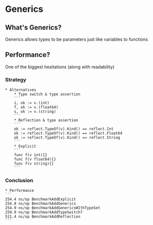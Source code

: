 # Generics

## What's Generics?

Generics allows types to be parameters just like variables to functions 

## Performance?

One of the biggest hesitations (along with readability)

### Strategy 
    * Alternatives 
        * Type switch & type assertion
        ```
        i, ok := v.(int)
        f, ok := v.(float64)
        s, ok := v.(string)
        ```
        * Reflection & type assertion
        ```
        ok := reflect.TypeOf(v).Kind() == reflect.Int
        ok := reflect.TypeOf(v).Kind() == reflect.Float64
        ok := reflect.TypeOf(v).Kind() == reflect.String
        ```
        * Explicit
        ```
        func f(v int){}
        func f(v float64){}
        func f(v string){}
        ```

### Conclusion
    * Performance 
    ```
    254.4 ns/op BenchmarkAddExplicit
    254.8 ns/op BenchmarkAddGenerics
    254.9 ns/op BenchmarkAddGenericsWIthTypeSet
    259.9 ns/op BenchmarkAddTypeSwitch7
    511.4 ns/op BenchmarkAddReflection
    ```
